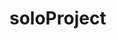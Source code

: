 # soloProject

<!-- This projet is about cloning google font home page. It is done with vanilla HTML, CSS and JavaScript.

Resources:

Font awesome:
Google fonts

REQUIREMENT

Structure

 1. Header with minor navigation (Logo and Catalog/Featured/Articles/About link list)
 2. Nav with Major navigation / page-manipulation (search, custom text, font-size, dark/light mode, grid/list mode, and reset)
 3. Main section to contain the font cards
 4. Font cards which display the Font Name, the font creator, the sample text, and an add button
 5. Footer section with your developer information
Style

 1. Sample text in each card should be displayed in the corresponding font
 2. Buttons/links should be evident (make sure the cursor changes, etc.)
 3. Implement a way to handle overflow from sample text in font cards, as the font size is adjustable
Functionality

 1. Text typed into the custom text (type something) box should immediately change the sample text displayed in each font card
 2. The sample text should return to the default sample if the input box (type something) no longer has any input (ex. input == "")
 3. Font size chooser should have at least four sizes and should immediately change the sample text font size in each font card
 4. Implement the clickable 'reset' icon on the far right of the major navigation; it should make the page appear as if the user reloaded the page (do not actually reload the page) -->
